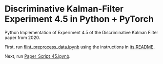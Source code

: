 # Discriminative Kalman-Filter Experiment 4.5 in Python + PyTorch
Python Implementation of Experiment 4.5 of the Discriminative Kalman Filter paper from 2020.

First, run [flint_preprocess_data.ipynb](flint-data-preprocessing/flint_preprocess_data.ipynb) using the instructions in [its README](flint-data-preprocessing/README.md).

Next, run [Paper_Script_45.ipynb](Paper_Script_45.ipynb).

